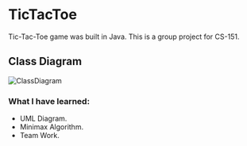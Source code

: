# TicTacToe
Tic-Tac-Toe game was built in Java. This is a group project for CS-151. 

## Class Diagram
![ClassDiagram](https://user-images.githubusercontent.com/42249214/70878212-65562300-1f75-11ea-9936-b1e9143332ca.png)


### What I have learned:
 - UML Diagram.
 - Minimax Algorithm.
 - Team Work.
